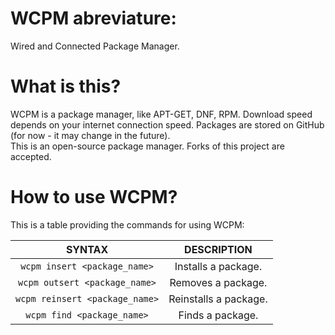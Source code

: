 # WCPM abreviature:
Wired and Connected Package Manager.

# What is this?
WCPM is a package manager, like APT-GET, DNF, RPM. Download speed depends on your internet connection speed. Packages are stored on GitHub (for now - it may change in the future). <br>
This is an open-source package manager. Forks of this project are accepted.

# How to use WCPM?
This is a table providing the commands for using WCPM:

|            SYNTAX              |      DESCRIPTION       |
| :---------------------------:  | :--------------------: |
| `wcpm insert <package_name>`   |  Installs a package.   |
| `wcpm outsert <package_name>`  |  Removes a package.    |
| `wcpm reinsert <package_name>` |  Reinstalls a package. |
| `wcpm find <package_name>`     |  Finds a package.      |

